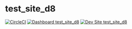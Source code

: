 # test_site_d8

[![CircleCI](https://circleci.com/gh/dapapes/test_site_d8.svg?style=shield)](https://circleci.com/gh/dapapes/test_site_d8)
[![Dashboard test_site_d8](https://img.shields.io/badge/dashboard-test_site_d8-yellow.svg)](https://dashboard.pantheon.io/sites/352b68af-5165-44f9-93f6-f4b26c64a96e#dev/code)
[![Dev Site test_site_d8](https://img.shields.io/badge/site-test_site_d8-blue.svg)](http://dev-test_site_d8.pantheonsite.io/)